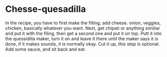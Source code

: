 # Chesse-quesadilla
In the recipe, you have to first make the filling, add cheese. onion, veggies, chicken, basically whatever you want.
Next, get chipati or anything similiar and put it with the filing, then get a second one and put it on top.
Putt it into the quessidilla maker, turn it on and leave it there until the maker says it is done, if it makes sounds, it is normally okay.
Cut it up, this step is optional.
Add some sauce, and sit back and eat.